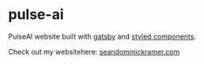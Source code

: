 # pulse-ai
PulseAI website built with [gatsby](https://github.com/gatsbyjs/gatsby) and [styled components](https://github.com/styled-components/styled-components).

Check out my websitehere: [seandominickramer.com](https://seandominickramer.com)


